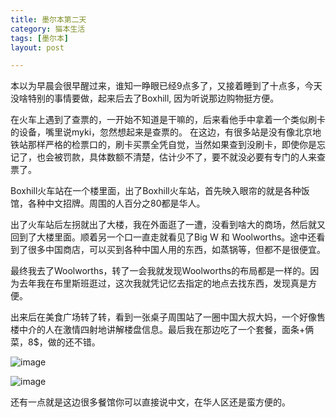 ```yaml
---
title: 墨尔本第二天  
category: 猫本生活  
tags: [墨尔本]  
layout: post  

---
```


本以为早晨会很早醒过来，谁知一睁眼已经9点多了，又接着睡到了十点多，今天没啥特别的事情要做，起来后去了Boxhill, 因为听说那边购物挺方便。

在火车上遇到了查票的，一开始不知道是干嘛的，后来看他手中拿着一个类似刷卡的设备，嘴里说myki，忽然想起来是查票的。
在这边，有很多站是没有像北京地铁站那样严格的检票口的，刷卡买票全凭自觉，当然如果查到没刷卡，即使你是忘记了，也会被罚款，具体数额不清楚，估计少不了，要不就没必要有专门的人来查票了。

Boxhill火车站在一个楼里面，出了Boxhill火车站，首先映入眼帘的就是各种饭馆，各种中文招牌。周围的人百分之80都是华人。

出了火车站后左拐就出了大楼，我在外面逛了一遭，没看到啥大的商场，然后就又回到了大楼里面。顺着另一个口一直走就看见了Big W 和 Woolworths。途中还看到了很多中国商店，可以买到各种中国人用的东西，如蒸锅等，但都不是很便宜。

最终我去了Woolworths，转了一会我就发现Woolworths的布局都是一样的。因为去年我在布里斯班逛过，这次我就凭记忆去指定的地点去找东西，发现真是方便。


出来后在美食广场转了转，看到一张桌子周围站了一圈中国大叔大妈，一个好像售楼中介的人在激情四射地讲解楼盘信息。最后我在那边吃了一个套餐，面条+俩菜，8$，做的还不错。

![image](http://qszhuan.github.io/assets/images/大排档.jpg)
	
![image](http://qszhuan.github.io/assets/images/lunch_in_boxhill.jpg)

还有一点就是这边很多餐馆你可以直接说中文，在华人区还是蛮方便的。


